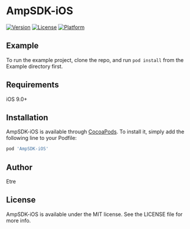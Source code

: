 # AmpSDK-iOS

[![Version](https://img.shields.io/cocoapods/v/AmpSDK-iOS.svg?style=flat)](https://cocoapods.org/pods/AmpSDK-iOS)
[![License](https://img.shields.io/cocoapods/l/AmpSDK-iOS.svg?style=flat)](https://cocoapods.org/pods/AmpSDK-iOS)
[![Platform](https://img.shields.io/cocoapods/p/AmpSDK-iOS.svg?style=flat)](https://cocoapods.org/pods/AmpSDK-iOS)

## Example

To run the example project, clone the repo, and run `pod install` from the Example directory first.

## Requirements

iOS 9.0+

## Installation

AmpSDK-iOS is available through [CocoaPods](https://cocoapods.org). To install
it, simply add the following line to your Podfile:

```ruby
pod 'AmpSDK-iOS'
```

## Author

Etre

## License

AmpSDK-iOS is available under the MIT license. See the LICENSE file for more info.
